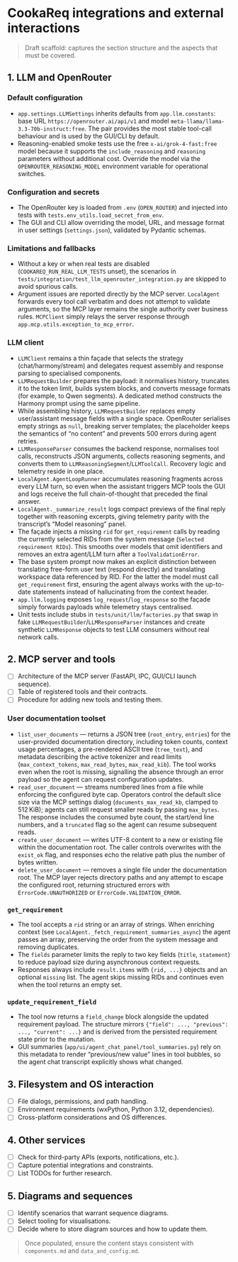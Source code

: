 # CookaReq integrations and external interactions

> Draft scaffold: captures the section structure and the aspects that must be covered.

## 1. LLM and OpenRouter

### Default configuration
- `app.settings.LLMSettings` inherits defaults from `app.llm.constants`: base URL `https://openrouter.ai/api/v1` and model `meta-llama/llama-3.3-70b-instruct:free`. The pair provides the most stable tool-call behaviour and is used by the GUI/CLI by default.
- Reasoning-enabled smoke tests use the free `x-ai/grok-4-fast:free` model because it supports the `include_reasoning` and `reasoning` parameters without additional cost. Override the model via the `OPENROUTER_REASONING_MODEL` environment variable for operational switches.

### Configuration and secrets
- The OpenRouter key is loaded from `.env` (`OPEN_ROUTER`) and injected into tests with `tests.env_utils.load_secret_from_env`.
- The GUI and CLI allow overriding the model, URL, and message format in user settings (`settings.json`), validated by Pydantic schemas.

### Limitations and fallbacks
- Without a key or when real tests are disabled (`COOKAREQ_RUN_REAL_LLM_TESTS` unset), the scenarios in `tests/integration/test_llm_openrouter_integration.py` are skipped to avoid spurious calls.
- Argument issues are reported directly by the MCP server. `LocalAgent` forwards
  every tool call verbatim and does not attempt to validate arguments, so the
  MCP layer remains the single authority over business rules. `MCPClient`
  simply relays the server response through `app.mcp.utils.exception_to_mcp_error`.

### LLM client
- `LLMClient` remains a thin façade that selects the strategy (chat/harmony/stream) and delegates request assembly and response parsing to specialised components.
- `LLMRequestBuilder` prepares the payload: it normalises history, truncates it to the token limit, builds system blocks, and converts message formats (for example, to Qwen segments). A dedicated method constructs the Harmony prompt using the same pipeline.
- While assembling history, `LLMRequestBuilder` replaces empty user/assistant message fields with a single space. OpenRouter serialises empty strings as `null`, breaking server templates; the placeholder keeps the semantics of “no content” and prevents 500 errors during agent retries.
- `LLMResponseParser` consumes the backend response, normalises tool calls, reconstructs JSON arguments, collects reasoning segments, and converts them to `LLMReasoningSegment`/`LLMToolCall`. Recovery logic and telemetry reside in one place.
- `LocalAgent.AgentLoopRunner` accumulates reasoning fragments across every LLM turn, so even when the assistant triggers MCP tools the GUI and logs receive the full chain-of-thought that preceded the final answer.
- `LocalAgent._summarize_result` logs compact previews of the final reply together with reasoning excerpts, giving telemetry parity with the transcript’s “Model reasoning” panel.
- The façade injects a missing `rid` for `get_requirement` calls by reading the currently selected RIDs from the system message (`Selected requirement RIDs`). This smooths over models that omit identifiers and removes an extra agent/LLM turn after a `ToolValidationError`.
- The base system prompt now makes an explicit distinction between translating free-form user text (respond directly) and translating workspace data referenced by RID. For the latter the model must call `get_requirement` first, ensuring the agent always works with the up-to-date statements instead of hallucinating from the context header.
- `app.llm.logging` exposes `log_request`/`log_response` so the façade simply forwards payloads while telemetry stays centralised.
- Unit tests include stubs in `tests/unit/llm/factories.py` that swap in fake `LLMRequestBuilder`/`LLMResponseParser` instances and create synthetic `LLMResponse` objects to test LLM consumers without real network calls.

## 2. MCP server and tools
- [ ] Architecture of the MCP server (FastAPI, IPC, GUI/CLI launch sequence).
- [ ] Table of registered tools and their contracts.
- [ ] Procedure for adding new tools and testing them.

### User documentation toolset

- `list_user_documents` — returns a JSON tree (`root_entry`, `entries`) for the user-provided documentation directory, including token counts, context usage percentages, a pre-rendered ASCII tree (`tree_text`), and metadata describing the active tokenizer and read limits (`max_context_tokens`, `max_read_bytes`, `max_read_kib`). The tool works even when the root is missing, signalling the absence through an error payload so the agent can request configuration updates.
- `read_user_document` — streams numbered lines from a file while enforcing the configured byte cap. Operators control the default slice size via the MCP settings dialog (`documents_max_read_kb`, clamped to 512 KiB); agents can still request smaller reads by passing `max_bytes`. The response includes the consumed byte count, the start/end line numbers, and a `truncated` flag so the agent can resume subsequent reads.
- `create_user_document` — writes UTF-8 content to a new or existing file within the documentation root. The caller controls overwrites with the `exist_ok` flag, and responses echo the relative path plus the number of bytes written.
- `delete_user_document` — removes a single file under the documentation root. The MCP layer rejects directory paths and any attempt to escape the configured root, returning structured errors with `ErrorCode.UNAUTHORIZED` or `ErrorCode.VALIDATION_ERROR`.

### `get_requirement`

- The tool accepts a `rid` string or an array of strings. When enriching context (see `LocalAgent._fetch_requirement_summaries_async`) the agent passes an array, preserving the order from the system message and removing duplicates.
- The `fields` parameter limits the reply to two key fields (`title`, `statement`) to reduce payload size during asynchronous context requests.
- Responses always include `result.items` with `{rid, ...}` objects and an optional `missing` list. The agent skips missing RIDs and continues even when the tool returns an empty set.

### `update_requirement_field`

- The tool now returns a `field_change` block alongside the updated requirement payload. The structure mirrors `{"field": ..., "previous": ..., "current": ...}` and is derived from the persisted requirement state prior to the mutation.
- GUI summaries (`app/ui/agent_chat_panel/tool_summaries.py`) rely on this metadata to render “previous/new value” lines in tool bubbles, so the agent chat transcript explicitly shows what changed.

## 3. Filesystem and OS interaction
- [ ] File dialogs, permissions, and path handling.
- [ ] Environment requirements (wxPython, Python 3.12, dependencies).
- [ ] Cross-platform considerations and OS differences.

## 4. Other services
- [ ] Check for third-party APIs (exports, notifications, etc.).
- [ ] Capture potential integrations and constraints.
- [ ] List TODOs for further research.

## 5. Diagrams and sequences
- [ ] Identify scenarios that warrant sequence diagrams.
- [ ] Select tooling for visualisations.
- [ ] Decide where to store diagram sources and how to update them.

> Once populated, ensure the content stays consistent with `components.md` and `data_and_config.md`.
